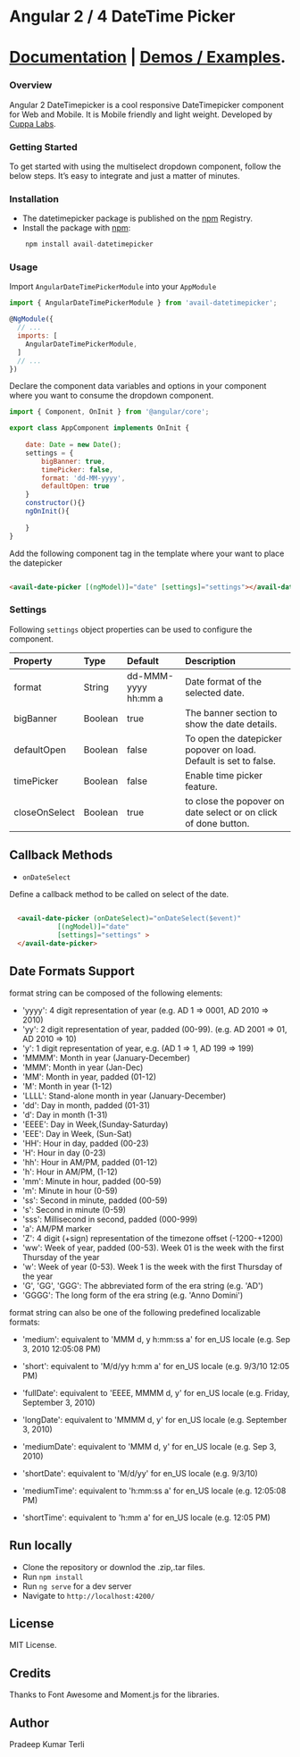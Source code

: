 
# Angular 2 / 4 DateTime Picker

# [Documentation](http://cuppalabs.github.io/components/datepicker) | [Demos / Examples](https://cuppalabs.github.io/avail-datetimepicker).

### Overview 

Angular 2 DateTimepicker is a cool responsive DateTimepicker component for Web and Mobile. It is Mobile friendly and light weight. Developed by [Cuppa Labs](http://www.cuppalabs.com).

### Getting Started
To get started with using the multiselect dropdown component, follow the below steps. It’s easy to integrate and just a matter of minutes.

### Installation
- The datetimepicker package is published on the [npm](https://www.npmjs.com/package/avail-datetimepicker) Registry. 
-  Install the package with [npm](https://www.npmjs.com): 

```js
	npm install avail-datetimepicker
```

### Usage

Import `AngularDateTimePickerModule` into your `AppModule`

```js
import { AngularDateTimePickerModule } from 'avail-datetimepicker';

@NgModule({
  // ...
  imports: [
    AngularDateTimePickerModule,
  ]
  // ...
})

```
Declare the component data variables and options in your component where you want to consume the dropdown component.

```js 
import { Component, OnInit } from '@angular/core';

export class AppComponent implements OnInit {
    
	date: Date = new Date();
	settings = {
		bigBanner: true,
		timePicker: false,
		format: 'dd-MM-yyyy',
		defaultOpen: true
	}
	constructor(){}
    ngOnInit(){
       
    }
}

```

Add the following component tag in the template where your want to place the datepicker

```html

<avail-date-picker [(ngModel)]="date" [settings]="settings"></avail-date-picker>

```


### Settings

Following `settings` object properties can be used to configure the component.

|Property	|Type	|Default	|Description	|
|:--- |:--- |:--- |:--- |
|format|String|dd-MMM-yyyy hh:mm a|Date format of the selected date.|
|bigBanner|Boolean|true| The banner section to show the date details.  |
|defaultOpen|Boolean|false|To open the datepicker popover on load. Default is set to false.|
|timePicker|Boolean|false|Enable time picker feature.|
|closeOnSelect|Boolean|true|to close the popover on date select or on click of done button.|


## Callback Methods

- `onDateSelect`

Define a callback method to be called on select of the date.

```html
  
  <avail-date-picker (onDateSelect)="onDateSelect($event)" 
			[(ngModel)]="date" 
			[settings]="settings" >
  </avail-date-picker>

```
## Date Formats Support

format string can be composed of the following elements:

- 'yyyy': 4 digit representation of year (e.g. AD 1 => 0001, AD 2010 => 2010)
- 'yy': 2 digit representation of year, padded (00-99). (e.g. AD 2001 => 01, AD 2010 => 10)
- 'y': 1 digit representation of year, e.g. (AD 1 => 1, AD 199 => 199)
- 'MMMM': Month in year (January-December)
- 'MMM': Month in year (Jan-Dec)
- 'MM': Month in year, padded (01-12)
- 'M': Month in year (1-12)
- 'LLLL': Stand-alone month in year (January-December)
- 'dd': Day in month, padded (01-31)
- 'd': Day in month (1-31)
- 'EEEE': Day in Week,(Sunday-Saturday)
- 'EEE': Day in Week, (Sun-Sat)
- 'HH': Hour in day, padded (00-23)
- 'H': Hour in day (0-23)
- 'hh': Hour in AM/PM, padded (01-12)
- 'h': Hour in AM/PM, (1-12)
- 'mm': Minute in hour, padded (00-59)
- 'm': Minute in hour (0-59)
- 'ss': Second in minute, padded (00-59)
- 's': Second in minute (0-59)
- 'sss': Millisecond in second, padded (000-999)
- 'a': AM/PM marker
- 'Z': 4 digit (+sign) representation of the timezone offset (-1200-+1200)
- 'ww': Week of year, padded (00-53). Week 01 is the week with the first Thursday of the year
- 'w': Week of year (0-53). Week 1 is the week with the first Thursday of the year
- 'G', 'GG', 'GGG': The abbreviated form of the era string (e.g. 'AD')
- 'GGGG': The long form of the era string (e.g. 'Anno Domini')

format string can also be one of the following predefined localizable formats:

- 'medium': equivalent to 'MMM d, y h:mm:ss a' for en_US locale (e.g. Sep 3, 2010 12:05:08 PM)

- 'short': equivalent to 'M/d/yy h:mm a' for en_US locale (e.g. 9/3/10 12:05 PM)
- 'fullDate': equivalent to 'EEEE, MMMM d, y' for en_US locale (e.g. Friday, September 3, 2010)
- 'longDate': equivalent to 'MMMM d, y' for en_US locale (e.g. September 3, 2010)
- 'mediumDate': equivalent to 'MMM d, y' for en_US locale (e.g. Sep 3, 2010)
- 'shortDate': equivalent to 'M/d/yy' for en_US locale (e.g. 9/3/10)
- 'mediumTime': equivalent to 'h:mm:ss a' for en_US locale (e.g. 12:05:08 PM)
- 'shortTime': equivalent to 'h:mm a' for en_US locale (e.g. 12:05 PM)

## Run locally
- Clone the repository or downlod the .zip,.tar files.
- Run `npm install`
- Run `ng serve` for a dev server
- Navigate to `http://localhost:4200/`

## License
MIT License.

## Credits
Thanks to Font Awesome and Moment.js for the libraries.

## Author
Pradeep Kumar Terli